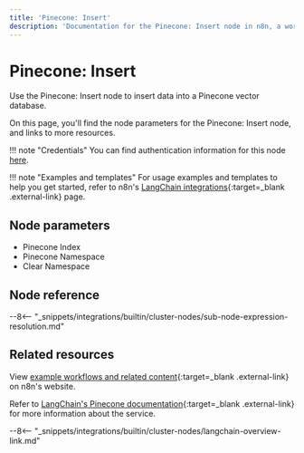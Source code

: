 ```yaml
---
title: 'Pinecone: Insert'
description: 'Documentation for the Pinecone: Insert node in n8n, a workflow automation platform. Includes details of operations and configuration, and links to examples and credentials information.'
---
```


# Pinecone: Insert

Use the Pinecone: Insert node to insert data into a Pinecone vector database.

On this page, you'll find the node parameters for the Pinecone: Insert node, and links to more resources.

!!! note "Credentials"
    You can find authentication information for this node [here](/integrations/builtin/credentials/pinecone/).

!!! note "Examples and templates"
	For usage examples and templates to help you get started, refer to n8n's [LangChain integrations](https://n8n.io/integrations/pinecone-insert/){:target=_blank .external-link} page.
	
## Node parameters

* Pinecone Index
* Pinecone Namespace
* Clear Namespace

## Node reference

--8<-- "_snippets/integrations/builtin/cluster-nodes/sub-node-expression-resolution.md"

## Related resources

View [example workflows and related content](https://n8n.io/integrations/pinecone-insert/){:target=_blank .external-link} on n8n's website.

Refer to [LangChain's Pinecone documentation](https://js.langchain.com/docs/modules/data_connection/vectorstores/integrations/pinecone){:target=_blank .external-link} for more information about the service.

--8<-- "_snippets/integrations/builtin/cluster-nodes/langchain-overview-link.md"
